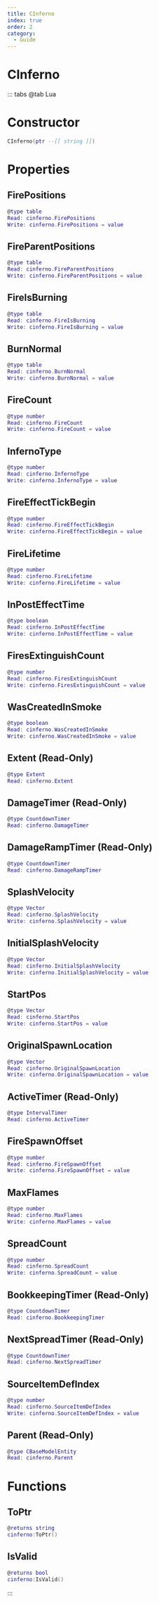 ```yaml
---
title: CInferno
index: true
order: 2
category:
  - Guide
---
```


# CInferno

::: tabs
@tab Lua
# Constructor
```lua
CInferno(ptr --[[ string ]])
```
# Properties
## FirePositions 
```lua
@type table
Read: cinferno.FirePositions
Write: cinferno.FirePositions = value
```
## FireParentPositions 
```lua
@type table
Read: cinferno.FireParentPositions
Write: cinferno.FireParentPositions = value
```
## FireIsBurning 
```lua
@type table
Read: cinferno.FireIsBurning
Write: cinferno.FireIsBurning = value
```
## BurnNormal 
```lua
@type table
Read: cinferno.BurnNormal
Write: cinferno.BurnNormal = value
```
## FireCount 
```lua
@type number
Read: cinferno.FireCount
Write: cinferno.FireCount = value
```
## InfernoType 
```lua
@type number
Read: cinferno.InfernoType
Write: cinferno.InfernoType = value
```
## FireEffectTickBegin 
```lua
@type number
Read: cinferno.FireEffectTickBegin
Write: cinferno.FireEffectTickBegin = value
```
## FireLifetime 
```lua
@type number
Read: cinferno.FireLifetime
Write: cinferno.FireLifetime = value
```
## InPostEffectTime 
```lua
@type boolean
Read: cinferno.InPostEffectTime
Write: cinferno.InPostEffectTime = value
```
## FiresExtinguishCount 
```lua
@type number
Read: cinferno.FiresExtinguishCount
Write: cinferno.FiresExtinguishCount = value
```
## WasCreatedInSmoke 
```lua
@type boolean
Read: cinferno.WasCreatedInSmoke
Write: cinferno.WasCreatedInSmoke = value
```
## Extent (Read-Only)
```lua
@type Extent
Read: cinferno.Extent
```
## DamageTimer (Read-Only)
```lua
@type CountdownTimer
Read: cinferno.DamageTimer
```
## DamageRampTimer (Read-Only)
```lua
@type CountdownTimer
Read: cinferno.DamageRampTimer
```
## SplashVelocity 
```lua
@type Vector
Read: cinferno.SplashVelocity
Write: cinferno.SplashVelocity = value
```
## InitialSplashVelocity 
```lua
@type Vector
Read: cinferno.InitialSplashVelocity
Write: cinferno.InitialSplashVelocity = value
```
## StartPos 
```lua
@type Vector
Read: cinferno.StartPos
Write: cinferno.StartPos = value
```
## OriginalSpawnLocation 
```lua
@type Vector
Read: cinferno.OriginalSpawnLocation
Write: cinferno.OriginalSpawnLocation = value
```
## ActiveTimer (Read-Only)
```lua
@type IntervalTimer
Read: cinferno.ActiveTimer
```
## FireSpawnOffset 
```lua
@type number
Read: cinferno.FireSpawnOffset
Write: cinferno.FireSpawnOffset = value
```
## MaxFlames 
```lua
@type number
Read: cinferno.MaxFlames
Write: cinferno.MaxFlames = value
```
## SpreadCount 
```lua
@type number
Read: cinferno.SpreadCount
Write: cinferno.SpreadCount = value
```
## BookkeepingTimer (Read-Only)
```lua
@type CountdownTimer
Read: cinferno.BookkeepingTimer
```
## NextSpreadTimer (Read-Only)
```lua
@type CountdownTimer
Read: cinferno.NextSpreadTimer
```
## SourceItemDefIndex 
```lua
@type number
Read: cinferno.SourceItemDefIndex
Write: cinferno.SourceItemDefIndex = value
```
## Parent (Read-Only)
```lua
@type CBaseModelEntity
Read: cinferno.Parent
```
# Functions
## ToPtr
```lua
@returns string
cinferno:ToPtr()
```
## IsValid
```lua
@returns bool
cinferno:IsValid()
```

:::
